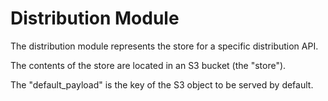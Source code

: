 # Distribution Module

The distribution module represents the store for a specific distribution API.

The contents of the store are located in an S3 bucket (the "store").

The "default_payload" is the key of the S3 object to be served by default.

